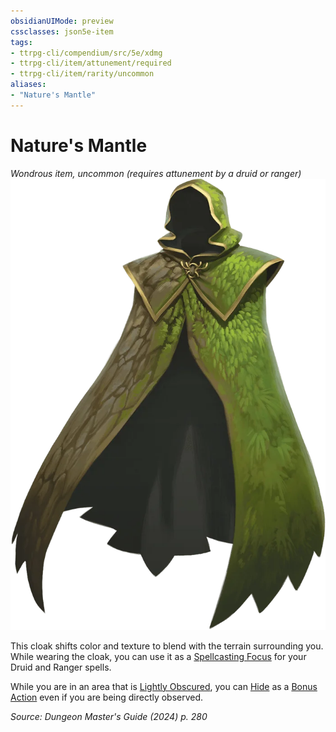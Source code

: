 ```yaml
---
obsidianUIMode: preview
cssclasses: json5e-item
tags:
- ttrpg-cli/compendium/src/5e/xdmg
- ttrpg-cli/item/attunement/required
- ttrpg-cli/item/rarity/uncommon
aliases: 
- "Nature's Mantle"
---
```

# Nature's Mantle
*Wondrous item, uncommon (requires attunement by a druid or ranger)*  
![](Інструменти%20ДМ/CLI/items/img/natures-mantle.webp#right)


This cloak shifts color and texture to blend with the terrain surrounding you. While wearing the cloak, you can use it as a [Spellcasting Focus](Інструменти%20ДМ/CLI/rules/variant-rules/spellcasting-focus-xphb.md) for your Druid and Ranger spells.

While you are in an area that is [Lightly Obscured](Інструменти%20ДМ/CLI/rules/variant-rules/lightly-obscured-xphb.md), you can [Hide](Інструменти%20ДМ/CLI/rules/actions.md#Hide) as a [Bonus Action](Інструменти%20ДМ/CLI/rules/variant-rules/bonus-action-xphb.md) even if you are being directly observed.

*Source: Dungeon Master's Guide (2024) p. 280*